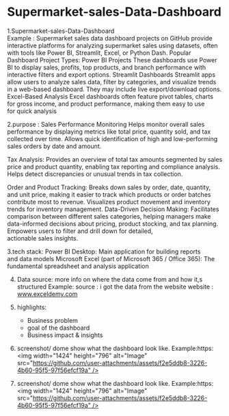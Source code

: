 # Supermarket-sales-Data-Dashboard
1.Supermarket-sales-Data-Dashboard   
Example :
 Supermarket sales data dashboard projects on GitHub provide interactive platforms for analyzing supermarket sales using datasets, often with tools like Power BI, Streamlit, Excel, or Python Dash.
Popular Dashboard Project Types:
Power BI Projects
These dashboards use Power BI to display sales, profits, top products, and branch performance with interactive filters and export options.
Streamlit Dashboards
Streamlit apps allow users to analyze sales data, filter by categories, and visualize trends in a web-based dashboard. They may include live export/download options.
Excel-Based Analysis
Excel dashboards often feature pivot tables, charts for gross income, and product performance, making them easy to use for quick analysis

2.purpose :
Sales Performance Monitoring
Helps monitor overall sales performance by displaying metrics like total price, quantity sold, and tax collected over time.
Allows quick identification of high and low-performing sales orders by date and amount.

Tax Analysis:
Provides an overview of total tax amounts segmented by sales price and product quantity, enabling tax reporting and compliance analysis.
Helps detect discrepancies or unusual trends in tax collection.

Order and Product Tracking:
Breaks down sales by order, date, quantity, and unit price, making it easier to track which products or order batches contribute most to revenue.
Visualizes product movement and inventory trends for inventory management.
Data-Driven Decision Making:
Facilitates comparison between different sales categories, helping managers make data-informed decisions about pricing, product stocking, and tax planning.
Empowers users to filter and drill down for detailed, actionable sales insights.

3.tech stack:
Power BI Desktop: Main application for building reports and data models
Microsoft Excel (part of Microsoft 365 / Office 365): The fundamental spreadsheet and analysis application

4. Data source:
   more info on where the data come from and how it,s structured
   Example:
   source : i got the data from the website
   website : www.exceldemy.com
5. highlights:
   * Business problem
   * goal of the dashboard
   * Business impact & insights
   
 6. screenshot/ dome
show what the dashboard look like.
Example:https:<img width="1424" height="796" alt="Image" src="https://github.com/user-attachments/assets/f2e5ddb8-3226-4b60-95f5-97f56efcf19a" />
6. screenshot/ dome
show what the dashboard look like.
Example:https:<img width="1424" height="796" alt="Image" src="https://github.com/user-attachments/assets/f2e5ddb8-3226-4b60-95f5-97f56efcf19a" />
